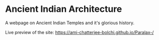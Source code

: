 # Ancient Indian Architecture
A webpage on Ancient Indian Temples and it's glorious history. 

Live preview of the site: https://ami-chatterjee-bolchi.github.io/Paralax-/
